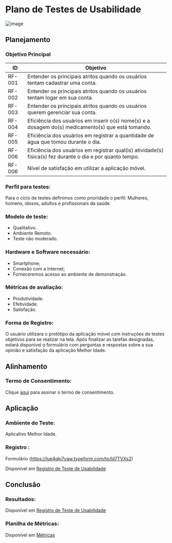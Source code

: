 # Plano de Testes de Usabilidade
![image](https://user-images.githubusercontent.com/100734910/227314741-1b62b06a-0929-4cf9-a8e3-47364c4bc894.png)


## Planejamento

### Objetivo Principal

|ID    | Objetivo | 
|------|-----------------------------------------|
|RF-001| Entender os principais atritos quando os usuários tentam cadastrar uma conta. |
|RF-002| Entender os principais atritos quando os usuários tentam logar em sua conta. |
|RF-003| Entender os principais atritos quando os usuários querem gerenciar sua conta. |
|RF-004| Eficiência dos usuários em inserir o(s) nome(s) e a dosagem do(s) medicamento(s) que está tomando. |
|RF-005| Eficiência dos usuários em registrar a quantidade de água que tomou durante o dia. |
|RF-006| Eficiência dos usuários em registrar qual(is) atividade(s) física(s) fez durante o dia e por quanto tempo.  |
|RF-006| Nível de satisfação em utilizar a aplicação móvel.  |

### Perfil para testes:

Para o ciclo de testes definimos como prioridade o perfil: Mulheres, homens, idosos, adultos e profissionais da saúde. 

### Modelo de teste:

* Qualitativo.  <br>
* Ambiente Remoto. <br>
* Teste não moderado. <br>

### Hardware e Software necessário:

* Smartphone;
* Conexão com a Internet;
* Forneceremos acesso ao ambiente de demonstração.

### Métricas de avaliação:

* Produtividade.
* Efetividade.
* Satisfação.

### Forma de Registro:

O usuário utilizara o protótipo da aplicação móvel com instruções de testes objetivos para se realizar na tela.  Após finalizar as tarefas designadas, estará disponível o formulário com perguntas e respostas sobre a sua opinião e satisfação da aplicação Melhor Idade.


## Alinhamento

### Termo de Consentimento:

Clique <a href="https://sgapucminasbr-my.sharepoint.com/:w:/g/personal/1382262_sga_pucminas_br/EQd5QlLdkR1AmOhUklwh2dABA87qtn2KEaswhYTP4d6nAQ?e=3OKrwm">aqui</a> para assinar o termo de consentimento.


## Aplicação

### Ambiente do Teste:

Aplicativo Melhor Idade. 

### Registro :

Formulário (https://lue4qkj7yaw.typeform.com/to/ld7TVXs2)

Disponível em <a href="https://github.com/ICEI-PUC-Minas-PMV-ADS/pmv-ads-2023-1-e3-proj-mov-t4-melhor-idade/blob/main/docs/11-Registro%20de%20Testes%20de%20Usabilidade.md">  Registro de Teste de Usabilidade</a>


## Conclusão

### Resultados:

Disponível em <a href="https://github.com/ICEI-PUC-Minas-PMV-ADS/pmv-ads-2023-1-e3-proj-mov-t4-melhor-idade/blob/main/docs/11-Registro%20de%20Testes%20de%20Usabilidade.md"> Registro de Teste de Usabilidade</a>

### Planilha de Métricas: 

Disponível em <a href="https://github.com/ICEI-PUC-Minas-PMV-ADS/pmv-ads-2023-1-e3-proj-mov-t4-melhor-idade/blob/main/docs/05-Arquitetura%20da%20Solu%C3%A7%C3%A3o.md"> Métricas</a>



